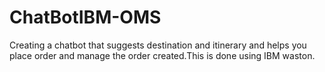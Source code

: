 # ChatBotIBM-OMS
Creating a chatbot that suggests destination and itinerary and helps you 
place order and manage the order created.This is done using IBM waston.
